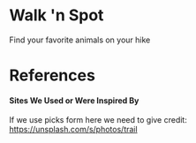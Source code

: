 # Walk 'n Spot

Find your favorite animals on your hike

# References

#### Sites We Used or Were Inspired By

If we use picks form here we need to give credit:
https://unsplash.com/s/photos/trail

